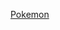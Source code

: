 [Pokemon](http://facedrawer.com/how-to-draw-charmander-pokemon/?epik=dj0yJnU9R3pmNHR2VWpwejlGS2pFYnZtbVNUbVNObjNlck8zTzQmcD0wJm49ZlVJTHlaS2pISktrbk1NRGdVdkVtdyZ0PUFBQUFBR0FaSmpR)
